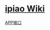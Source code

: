 # [ipiao Wiki](https://github.com/yudapn/ipiao/wiki)

[APP接口](https://github.com/yudapn/ipiao/wiki/app-api)
